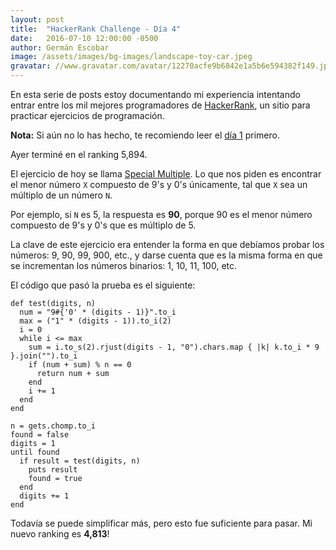 ```yaml
---
layout: post
title:  "HackerRank Challenge - Día 4"
date:   2016-07-10 12:00:00 -0500
author: Germán Escobar
image: /assets/images/bg-images/landscape-toy-car.jpeg
gravatar: //www.gravatar.com/avatar/12270acfe9b6842e1a5b6e594382f149.jpg?s=80
---
```


En esta serie de posts estoy documentando mi experiencia intentando entrar entre los mil mejores programadores de <a href="https://www.hackerrank.com" target="_blank">HackerRank</a>, un sitio para practicar ejercicios de programación.<!-- more -->

**Nota:** Si aún no lo has hecho, te recomiendo leer el <a href="/hackerrank-challenge-dia-1/">día 1</a> primero.

Ayer terminé en el ranking 5,894.

El ejercicio de hoy se llama <a href="https://www.hackerrank.com/challenges/special-multiple" target="_blank">Special Multiple</a>. Lo que nos piden es encontrar el menor número `X` compuesto de 9's y 0's únicamente, tal que `X` sea un múltiplo de un número `N`.

Por ejemplo, si `N` es 5, la respuesta es **90**, porque 90 es el menor número compuesto de 9's y 0's que es múltiplo de 5.

La clave de este ejercicio era entender la forma en que debíamos probar los números: 9, 90, 99, 900, etc., y darse cuenta que es la misma forma en que se incrementan los números binarios: 1, 10, 11, 100, etc.

El código que pasó la prueba es el siguiente:

<pre><code class="language-ruby">def test(digits, n)
  num = "9#{'0' * (digits - 1)}".to_i
  max = ("1" * (digits - 1)).to_i(2)
  i = 0
  while i <= max
    sum = i.to_s(2).rjust(digits - 1, "0").chars.map { |k| k.to_i * 9 }.join("").to_i
    if (num + sum) % n == 0
      return num + sum
    end
    i += 1
  end
end

n = gets.chomp.to_i
found = false
digits = 1
until found
  if result = test(digits, n)
    puts result
    found = true
  end
  digits += 1
end</code></pre>

Todavía se puede simplificar más, pero esto fue suficiente para pasar. Mi nuevo ranking es **4,813**!
